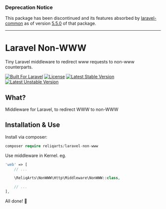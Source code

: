 ### Deprecation Notice
This package has been discontinued and its features absorbed by [laravel-common](http://https://github.com/reliqarts/laravel-common) as of version [5.5.0](https://github.com/reliqarts/laravel-common/releases/tag/v5.5.0) of that package.

---

# Laravel Non-WWW

Tiny Laravel middleware to redirect www requests to non-www counterparts.

[![Built For Laravel](https://img.shields.io/badge/built%20for-laravel-red.svg?style=flat-square)](http://laravel.com)
[![License](https://poser.pugx.org/reliqarts/laravel-non-www/license?format=flat-square)](https://packagist.org/packages/reliqarts/laravel-non-www)
[![Latest Stable Version](https://poser.pugx.org/reliqarts/laravel-non-www/version?format=flat-square)](https://packagist.org/packages/reliqarts/laravel-non-www)
[![Latest Unstable Version](https://poser.pugx.org/reliqarts/laravel-non-www/v/unstable?format=flat-square)](//packagist.org/packages/reliqarts/laravel-non-www)

## What?

Middleware for Laravel, to redirect WWW to non-WWW

## Installation & Use

Install via composer:

```php
composer require reliqarts/laravel-non-www
```

Use middleware in Kernel. eg.

```php
'web' => [
    // ...

    \ReliqArts\NonWWW\Http\Middleware\NonWWW::class,

    // ...
],
```

All done! :beers:
